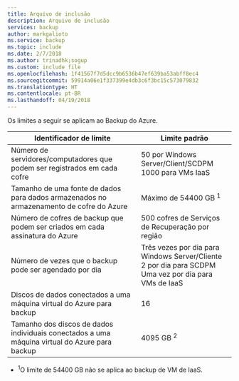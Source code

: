 ```yaml
---
title: Arquivo de inclusão
description: Arquivo de inclusão
services: backup
author: markgalioto
ms.service: backup
ms.topic: include
ms.date: 2/7/2018
ms.author: trinadhk;sogup
ms.custom: include file
ms.openlocfilehash: 1f41567f7d5dcc9b6536b47ef639ba53abff8ec4
ms.sourcegitcommit: 59914a06e1f337399e4db3c6f3bc15c573079832
ms.translationtype: HT
ms.contentlocale: pt-BR
ms.lasthandoff: 04/19/2018
---
```

Os limites a seguir se aplicam ao Backup do Azure.

| Identificador de limite | Limite padrão |
| --- | --- |
| Número de servidores/computadores que podem ser registrados em cada cofre |50 por Windows Server/Client/SCDPM  <br/> 1000 para VMs IaaS |
| Tamanho de uma fonte de dados para dados armazenados no armazenamento de cofre do Azure |Máximo de 54400 GB <sup>1</sup> |
| Número de cofres de backup que podem ser criados em cada assinatura do Azure |500 cofres de Serviços de Recuperação por região |
| Número de vezes que o backup pode ser agendado por dia |Três vezes por dia para Windows Server/Cliente  <br/> 2 por dia para SCDPM <br/> Uma vez por dia para VMs de IaaS |
| Discos de dados conectados a uma máquina virtual do Azure para backup |16 |
| Tamanho dos discos de dados individuais conectados a uma máquina virtual do Azure para backup| 4095 GB <sup>2</sup>|

* <sup>1</sup>O limite de 54400 GB não se aplica ao backup de VM de IaaS.
 

